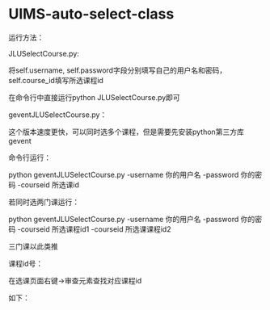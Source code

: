 # UIMS-auto-select-class

运行方法：

JLUSelectCourse.py:

将self.username, self.password字段分别填写自己的用户名和密码， self.course_id填写所选课程id

在命令行中直接运行python JLUSelectCourse.py即可

geventJLUSelectCourse.py：

这个版本速度更快，可以同时选多个课程，但是需要先安装python第三方库gevent

命令行运行：

python geventJLUSelectCourse.py -username 你的用户名 -password 你的密码 -courseid 所选课id

若同时选两门课运行：

python geventJLUSelectCourse.py -username 你的用户名 -password 你的密码 -courseid 所选课程id1 -courseid 所选课课程id2

三门课以此类推

课程id号：

在选课页面右键->审查元素查找对应课程id

如下：



